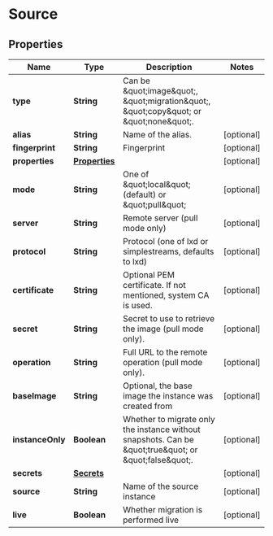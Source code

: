 

# Source


## Properties

Name | Type | Description | Notes
------------ | ------------- | ------------- | -------------
**type** | **String** | Can be \&quot;image\&quot;, \&quot;migration\&quot;, \&quot;copy\&quot; or \&quot;none\&quot;. | 
**alias** | **String** | Name of the alias. |  [optional]
**fingerprint** | **String** | Fingerprint |  [optional]
**properties** | [**Properties**](Properties.md) |  |  [optional]
**mode** | **String** | One of \&quot;local\&quot; (default) or \&quot;pull\&quot; |  [optional]
**server** | **String** | Remote server (pull mode only) |  [optional]
**protocol** | **String** | Protocol (one of lxd or simplestreams, defaults to lxd) |  [optional]
**certificate** | **String** | Optional PEM certificate. If not mentioned, system CA is used. |  [optional]
**secret** | **String** | Secret to use to retrieve the image (pull mode only). |  [optional]
**operation** | **String** | Full URL to the remote operation (pull mode only). |  [optional]
**baseImage** | **String** | Optional, the base image the instance was created from |  [optional]
**instanceOnly** | **Boolean** | Whether to migrate only the instance without snapshots. Can be \&quot;true\&quot; or \&quot;false\&quot;. |  [optional]
**secrets** | [**Secrets**](Secrets.md) |  |  [optional]
**source** | **String** | Name of the source instance |  [optional]
**live** | **Boolean** | Whether migration is performed live |  [optional]



